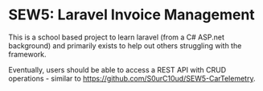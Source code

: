 # SEW5: Laravel Invoice Management

This is a school based project to learn laravel (from a C# ASP.net background) and primarily exists to help out others struggling with the framework.

Eventually, users should be able to access a REST API with CRUD operations - similar to https://github.com/S0urC10ud/SEW5-CarTelemetry.
